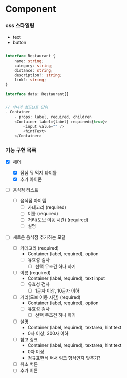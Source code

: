# Component

### css 스타일링

- text
- button

```ts

interface Restaurant {
    name: string;
    category: string;
    distance: string;
    description?: string;
    link?: string;
}

interface data: Restaurant[]


// 하나의 컴포넌트 단위
- Container
    - props: label, required, children
    <Container label={label} required={true}>
        <input value="" />
        <hintText>
    </Container>
```

### 기능 구현 목록

- [x] 헤더

  - [x] 점심 뭐 먹지 타이틀
  - [x] 추가 아이콘

- [ ] 음식점 리스트

  - [ ] 음식점 아이템
    - [ ] 카테고리 (required)
    - [ ] 이름 (required)
    - [ ] 거리(도보 이동 시간) (required)
    - [ ] 설명

- [ ] 새로운 음식점 추가하는 모달
  - [ ] 카테고리 (required)
    - Container (label, required), option
    - [ ] 유효성 검사
      - [ ] 선택 무조건 하나 하기
  - [ ] 이름 (required)
    - Container (label, required), text input
    - [ ] 유효성 검사
      - [ ] 1글자 이상, 10글자 이하
  - [ ] 거리(도보 이동 시간) (required)
    - Container (label, required), option
    - [ ] 유효성 검사
      - [ ] 선택 무조건 하나 하기
  - [ ] 설명
    - Container (label, required), textarea, hint text
    - 0자 이상, 300자 이하
  - [ ] 참고 링크
    - Container (label, required), textarea, hint text
    - 0자 이상
    - 정규표현식 써서 링크 형식인지 맞추기?
  - [ ] 취소 버튼
  - [ ] 추가 버튼
